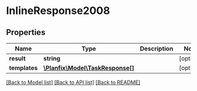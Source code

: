 # InlineResponse2008

## Properties
Name | Type | Description | Notes
------------ | ------------- | ------------- | -------------
**result** | **string** |  | [optional] 
**templates** | [**\Planfix\Model\TaskResponse[]**](TaskResponse.md) |  | [optional] 

[[Back to Model list]](../../README.md#documentation-for-models) [[Back to API list]](../../README.md#documentation-for-api-endpoints) [[Back to README]](../../README.md)

